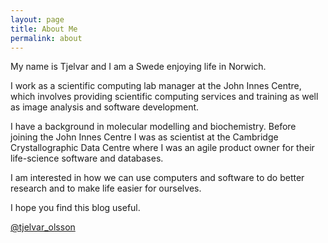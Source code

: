 ```yaml
---
layout: page
title: About Me
permalink: about
---
```


My name is Tjelvar and I am a Swede enjoying life in Norwich.

I work as a scientific computing lab manager at the John Innes Centre, which
involves providing scientific computing services and training as well as image
analysis and software development.

I have a background in molecular modelling and biochemistry. Before joining the
John Innes Centre I was as scientist at the Cambridge Crystallographic Data
Centre where I was an agile product owner for their life-science software and
databases.

I am interested in how we can use computers and software to do better research
and to make life easier for ourselves.

I hope you find this blog useful.

[@tjelvar_olsson](https://twitter.com/tjelvar_olsson)
